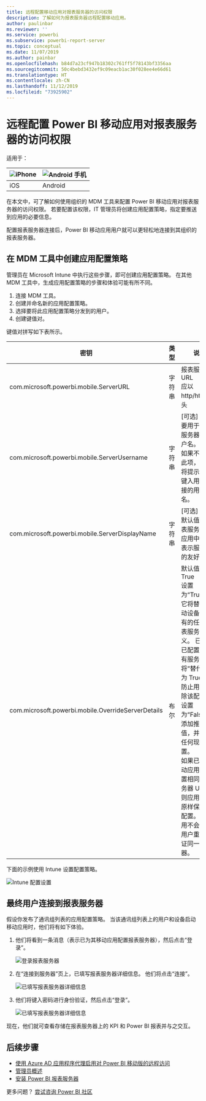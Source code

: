 ```yaml
---
title: 远程配置移动应用对报表服务器的访问权限
description: 了解如何为报表服务器远程配置移动应用。
author: paulinbar
ms.reviewer: ''
ms.service: powerbi
ms.subservice: powerbi-report-server
ms.topic: conceptual
ms.date: 11/07/2019
ms.author: painbar
ms.openlocfilehash: b84d7a23cf947b18302c761ff5f78143bf3356aa
ms.sourcegitcommit: 50c4bebd3432ef9c09eacb1ac30f028ee4e66d61
ms.translationtype: HT
ms.contentlocale: zh-CN
ms.lasthandoff: 11/12/2019
ms.locfileid: "73925902"
---
```

# <a name="configure-power-bi-mobile-app-access-to-report-server-remotely"></a>远程配置 Power BI 移动应用对报表服务器的访问权限

适用于：

| ![iPhone](./media/configure-powerbi-mobile-apps-remote/ios-logo-40-px.png) | ![Android 手机](./media/configure-powerbi-mobile-apps-remote/android-logo-40-px.png) |
|:--- |:--- |
| iOS |Android |

在本文中，可了解如何使用组织的 MDM 工具来配置 Power BI 移动应用对报表服务器的访问权限。 若要配置该权限，IT 管理员将创建应用配置策略，指定要推送到应用的必要信息。 

 配置报表服务器连接后，Power BI 移动应用用户就可以更轻松地连接到其组织的报表服务器。 

## <a name="create-the-app-configuration-policy-in-mdm-tool"></a>在 MDM 工具中创建应用配置策略 

管理员在 Microsoft Intune 中执行这些步骤，即可创建应用配置策略。 在其他 MDM 工具中，生成应用配置策略的步骤和体验可能有所不同。 

1. 连接 MDM 工具。 
2. 创建并命名新的应用配置策略。 
3. 选择要将此应用配置策略分发到的用户。 
4. 创建键值对。 

键值对拼写如下表所示。

|密钥  |类型  |说明  |
|---------|---------|---------|
| com.microsoft.powerbi.mobile.ServerURL | 字符串 | 报表服务器 URL <br> 应以 http/https 开头 |
| com.microsoft.powerbi.mobile.ServerUsername | 字符串 | [可选] <br> 要用于连接服务器的用户名。 <br> 如果不存在此项，应用将提示用户键入用于连接的用户名。| 
| com.microsoft.powerbi.mobile.ServerDisplayName | 字符串 | [可选] <br> 默认值为“报表服务器” <br> 应用中用于表示服务器的友好名称 | 
| com.microsoft.powerbi.mobile.OverrideServerDetails | 布尔 | 默认值为 True <br>设置为“True”时，它将替代移动设备中已有的任何报表服务器定义。 已删除已配置的现有服务器。 <br> 将“替代”设置为 True 还可防止用户删除该配置。 <br> 设置为“False”将添加推送值，并保留任何现有设置。 <br> 如果已在移动应用中配置相同的服务器 URL，则应用将按原样保留该配置。 该应用不会要求用户重新验证同一服务器。 |

下面的示例使用 Intune 设置配置策略。

![Intune 配置设置](media/configure-powerbi-mobile-apps-remote/power-bi-ios-remote-configuration-settings.png)

## <a name="end-users-connecting-to-report-server"></a>最终用户连接到报表服务器

 假设你发布了通讯组列表的应用配置策略。 当该通讯组列表上的用户和设备启动移动应用时，他们将有如下体验。 

1. 他们将看到一条消息（表示已为其移动应用配置报表服务器），然后点击“登录”。

    ![登录报表服务器](media/configure-powerbi-mobile-apps-remote/power-bi-config-server-sign-in.png)

2.  在“连接到服务器”页上，已填写报表服务器详细信息。 他们将点击“连接”。

    ![已填写报表服务器详细信息](media/configure-powerbi-mobile-apps-remote/power-bi-ios-remote-configure-connect-server.png)

3. 他们将键入密码进行身份验证，然后点击“登录”。 

    ![已填写报表服务器详细信息](media/configure-powerbi-mobile-apps-remote/power-bi-config-server-address.png)

现在，他们就可查看存储在报表服务器上的 KPI 和 Power BI 报表并与之交互。

## <a name="next-steps"></a>后续步骤

- [使用 Azure AD 应用程序代理启用对 Power BI 移动版的远程访问](https://docs.microsoft.com/azure/active-directory/manage-apps/application-proxy-integrate-with-power-bi)
- [管理员概述](admin-handbook-overview.md)  
- [安装 Power BI 报表服务器](install-report-server.md)  

更多问题？ [尝试咨询 Power BI 社区](https://community.powerbi.com/)

